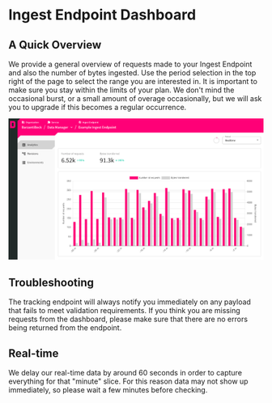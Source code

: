 # Ingest Endpoint Dashboard

## A Quick Overview

We provide a general overview of requests made to your Ingest Endpoint and also the number of bytes ingested. Use the period selection in the top right of the page to select the range you are interested in. It is important to make sure you stay within the limits of your plan. We don't mind the occasional burst, or a small amount of overage occasionally, but we will ask you to upgrade if this becomes a regular occurrence.

![Ingest Endpoint Dashboard](/img/data-manager/ingest-endpoint-dashboard.png)

## Troubleshooting

The tracking endpoint will always notify you immediately on any payload that fails to meet validation requirements. If you think you are missing requests from the dashboard, please make sure that there are no errors being returned from the endpoint.

## Real-time

We delay our real-time data by around 60 seconds in order to capture everything for that "minute" slice. For this reason data may not show up immediately, so please wait a few minutes before checking.
